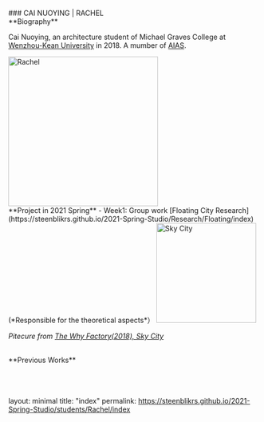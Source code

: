 <br>
### CAI NUOYING | RACHEL

<br>
**Biography**   

 Cai Nuoying, an architecture student of Michael Graves College at [Wenzhou-Kean University](http://www.wku.edu.cn/) in 2018. A mumber of [AIAS](https://www.aias.org/). 
 
 <img alt="Rachel" src="https://github.com/steenblikrs/2021-Spring-Studio/blob/gh-pages/students/Rachel/1234567.jpg?raw=true" width="300">
 
 <br>
**Project in 2021 Spring**
- Week1: Group work [Floating City Research](https://steenblikrs.github.io/2021-Spring-Studio/Research/Floating/index) (*Responsible for the theoretical aspects*）

  <img alt="Sky City" src="https://github.com/steenblikrs/2021-Spring-Studio/blob/gh-pages/students/Rachel/Sky City.jpg?raw=true" width="200"> 
 <br>
 
 
 
 *Pitecure from [The Why Factory(2018), Sky City](https://thewhyfactory.com/news/what-if-we-could-fly-sky-city-presentation/)*
 
 <br>
 **Previous Works**

<br>
<br>
<br>
<br>


layout: minimal
title: "index"
permalink: https://steenblikrs.github.io/2021-Spring-Studio/students/Rachel/index


